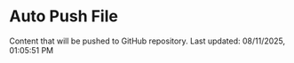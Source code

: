 # Auto Push File

Content that will be pushed to GitHub repository.
Last updated: 08/11/2025, 01:05:51 PM
